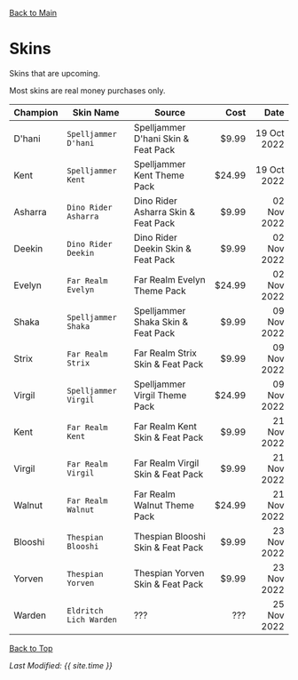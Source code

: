 [Back to Main](index.md)

# Skins
Skins that are upcoming.

Most skins are real money purchases only.

| Champion | Skin Name | Source | Cost | Date |
|---|---|---|---:|---:|
| D'hani | `Spelljammer D'hani` | Spelljammer D'hani Skin & Feat Pack | $9.99 | 19 Oct 2022 |
| Kent | `Spelljammer Kent` | Spelljammer Kent Theme Pack | $24.99 | 19 Oct 2022 |
| Asharra | `Dino Rider Asharra` | Dino Rider Asharra Skin & Feat Pack | $9.99 | 02 Nov 2022 |
| Deekin | `Dino Rider Deekin` | Dino Rider Deekin Skin & Feat Pack | $9.99 | 02 Nov 2022 |
| Evelyn | `Far Realm Evelyn` | Far Realm Evelyn Theme Pack | $24.99 | 02 Nov 2022 |
| Shaka | `Spelljammer Shaka` | Spelljammer Shaka Skin & Feat Pack | $9.99 | 09 Nov 2022 |
| Strix | `Far Realm Strix` | Far Realm Strix Skin & Feat Pack | $9.99 | 09 Nov 2022 |
| Virgil | `Spelljammer Virgil` | Spelljammer Virgil Theme Pack | $24.99 | 09 Nov 2022 |
| Kent | `Far Realm Kent` | Far Realm Kent Skin & Feat Pack | $9.99 | 21 Nov 2022 |
| Virgil | `Far Realm Virgil` | Far Realm Virgil Skin & Feat Pack | $9.99 | 21 Nov 2022 |
| Walnut | `Far Realm Walnut` | Far Realm Walnut Theme Pack | $24.99 | 21 Nov 2022 |
| Blooshi | `Thespian Blooshi` | Thespian Blooshi Skin & Feat Pack | $9.99 | 23 Nov 2022 |
| Yorven | `Thespian Yorven` | Thespian Yorven Skin & Feat Pack | $9.99 | 23 Nov 2022 |
| Warden | `Eldritch Lich Warden` | ??? | ??? | 25 Nov 2022 |

[Back to Top](#top)

*Last Modified: {{ site.time }}*